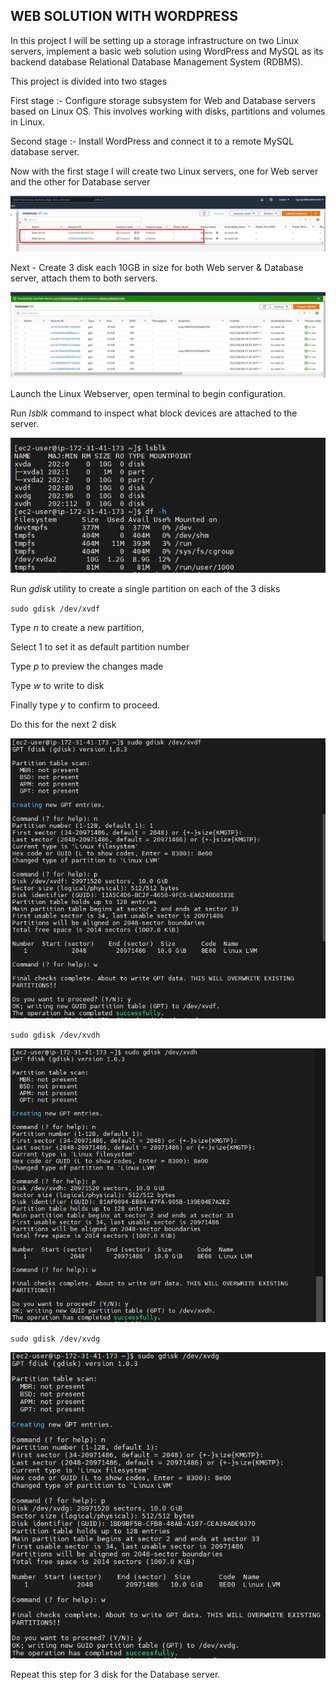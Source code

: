 ## WEB SOLUTION WITH WORDPRESS

In this project I will be setting up a storage infrastructure on two Linux servers, implement a basic web solution using WordPress and MySQL as its backend database Relational Database Management System (RDBMS).

This project is divided into two stages

First stage :- Configure storage subsystem for Web and Database servers based on Linux OS. This involves working with disks, partitions and volumes in Linux.

Second stage :- Install WordPress and connect it to a remote MySQL database server.

Now with the first stage I will create two Linux servers, one for Web server and the other for Database server

![alt text](./Images/Servers.JPG)

Next - Create 3 disk each 10GB in size for both Web server & Database server, attach them to both servers.

![alt text](./Images/Second%20Attempt/Database%20server/step1a%20attach%20all%20volumes%20to%20database%20server.JPG)

Launch the Linux Webserver, open terminal to begin configuration.  

Run *lsblk* command to inspect what block devices are attached to the server.

![alt text](./Images/Second%20Attempt/step%201%20lsblk.JPG)

Run *gdisk* utility to create a single partition on each of the 3 disks

<code>sudo gdisk /dev/xvdf</code>

Type *n* to create a new partition,

Select 1 to set it as default partition number

Type *p* to preview the changes made 

Type *w* to write to disk 

Finally type *y* to confirm to proceed.

Do this for the next 2 disk

![alt text](./Images/Second%20Attempt/sudo%20gdisk%20dev%20xvdf%20step%201.JPG)

<code>sudo gdisk /dev/xvdh</code>

![alt text](./Images/Second%20Attempt/sudo%20gdisk%20dev%20xvdh%20step%201.JPG)

<code>sudo gdisk /dev/xvdg</code>

![alt text](./Images/Second%20Attempt/sudo%20gdisk%20dev%20xvdg%20step%201.JPG)

Repeat this step for 3 disk for the Database server.

 